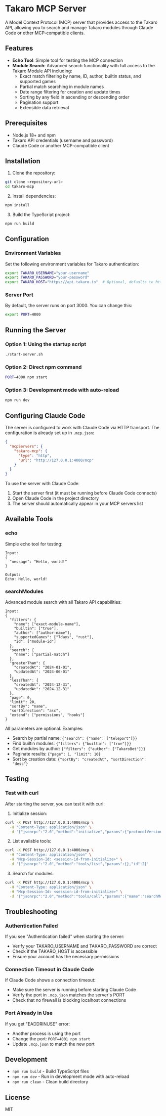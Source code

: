 # Takaro MCP Server

A Model Context Protocol (MCP) server that provides access to the Takaro API, allowing you to search and manage Takaro modules through Claude Code or other MCP-compatible clients.

## Features

- **Echo Tool**: Simple tool for testing the MCP connection
- **Module Search**: Advanced search functionality with full access to the Takaro Module API including:
  - Exact match filtering by name, ID, author, builtin status, and supported games
  - Partial match searching in module names
  - Date range filtering for creation and update times
  - Sorting by any field in ascending or descending order
  - Pagination support
  - Extensible data retrieval

## Prerequisites

- Node.js 18+ and npm
- Takaro API credentials (username and password)
- Claude Code or another MCP-compatible client

## Installation

1. Clone the repository:
```bash
git clone <repository-url>
cd takaro-mcp
```

2. Install dependencies:
```bash
npm install
```

3. Build the TypeScript project:
```bash
npm run build
```

## Configuration

### Environment Variables

Set the following environment variables for Takaro authentication:

```bash
export TAKARO_USERNAME="your-username"
export TAKARO_PASSWORD="your-password"
export TAKARO_HOST="https://api.takaro.io"  # Optional, defaults to https://api.takaro.io
```

### Server Port

By default, the server runs on port 3000. You can change this:

```bash
export PORT=4000
```

## Running the Server

### Option 1: Using the startup script

```bash
./start-server.sh
```

### Option 2: Direct npm command

```bash
PORT=4000 npm start
```

### Option 3: Development mode with auto-reload

```bash
npm run dev
```

## Configuring Claude Code

The server is configured to work with Claude Code via HTTP transport. The configuration is already set up in `.mcp.json`:

```json
{
  "mcpServers": {
    "takaro-mcp": {
      "type": "http",
      "url": "http://127.0.0.1:4000/mcp"
    }
  }
}
```

To use the server with Claude Code:

1. Start the server first (it must be running before Claude Code connects)
2. Open Claude Code in the project directory
3. The server should automatically appear in your MCP servers list

## Available Tools

### echo

Simple echo tool for testing:

```
Input:
{
  "message": "Hello, world!"
}

Output:
Echo: Hello, world!
```

### searchModules

Advanced module search with all Takaro API capabilities:

```
Input:
{
  "filters": {
    "name": ["exact-module-name"],
    "builtin": ["true"],
    "author": ["author-name"],
    "supportedGames": ["7days", "rust"],
    "id": ["module-id"]
  },
  "search": {
    "name": ["partial-match"]
  },
  "greaterThan": {
    "createdAt": "2024-01-01",
    "updatedAt": "2024-06-01"
  },
  "lessThan": {
    "createdAt": "2024-12-31",
    "updatedAt": "2024-12-31"
  },
  "page": 0,
  "limit": 20,
  "sortBy": "name",
  "sortDirection": "asc",
  "extend": ["permissions", "hooks"]
}
```

All parameters are optional. Examples:

- Search by partial name: `{"search": {"name": ["teleport"]}}`
- Find builtin modules: `{"filters": {"builtin": ["true"]}}`
- Get modules by author: `{"filters": {"author": ["TakaroBot"]}}`
- Paginate results: `{"page": 1, "limit": 10}`
- Sort by creation date: `{"sortBy": "createdAt", "sortDirection": "desc"}`

## Testing

### Test with curl

After starting the server, you can test it with curl:

1. Initialize session:
```bash
curl -X POST http://127.0.0.1:4000/mcp \
  -H "Content-Type: application/json" \
  -d '{"jsonrpc":"2.0","method":"initialize","params":{"protocolVersion":"2024-11-05","capabilities":{}},"id":1}'
```

2. List available tools:
```bash
curl -X POST http://127.0.0.1:4000/mcp \
  -H "Content-Type: application/json" \
  -H "Mcp-Session-Id: <session-id-from-initialize>" \
  -d '{"jsonrpc":"2.0","method":"tools/list","params":{},"id":2}'
```

3. Search for modules:
```bash
curl -X POST http://127.0.0.1:4000/mcp \
  -H "Content-Type: application/json" \
  -H "Mcp-Session-Id: <session-id-from-initialize>" \
  -d '{"jsonrpc":"2.0","method":"tools/call","params":{"name":"searchModules","arguments":{"search":{"name":["teleport"]}}},"id":3}'
```

## Troubleshooting

### Authentication Failed

If you see "Authentication failed" when starting the server:
- Verify your TAKARO_USERNAME and TAKARO_PASSWORD are correct
- Check if the TAKARO_HOST is accessible
- Ensure your account has the necessary permissions

### Connection Timeout in Claude Code

If Claude Code shows a connection timeout:
- Make sure the server is running before starting Claude Code
- Verify the port in `.mcp.json` matches the server's PORT
- Check that no firewall is blocking localhost connections

### Port Already in Use

If you get "EADDRINUSE" error:
- Another process is using the port
- Change the port: `PORT=4001 npm start`
- Update `.mcp.json` to match the new port

## Development

- `npm run build` - Build TypeScript files
- `npm run dev` - Run in development mode with auto-reload
- `npm run clean` - Clean build directory

## License

MIT